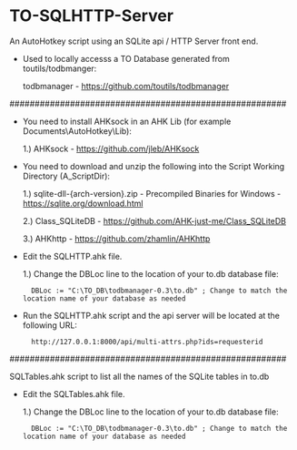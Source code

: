 # TO-SQLHTTP-Server
An AutoHotkey script using an SQLite api / HTTP Server front end.

* Used to locally accesss a TO Database generated from toutils/todbmanger:
  
  todbmanager - https://github.com/toutils/todbmanager

#######################################################


* You need to install AHKsock in an AHK Lib (for example Documents\AutoHotkey\Lib):
  
    1.) AHKsock - https://github.com/jleb/AHKsock




* You need to download and unzip the following into the Script Working Directory (A_ScriptDir):
 
    1.) sqlite-dll-{arch-version}.zip - Precompiled Binaries for Windows - https://sqlite.org/download.html
 
    2.) Class_SQLiteDB - https://github.com/AHK-just-me/Class_SQLiteDB
 
    3.) AHKhttp - https://github.com/zhamlin/AHKhttp




* Edit the SQLHTTP.ahk file.

    1.) Change the DBLoc line to the location of your to.db database file:

        DBLoc := "C:\TO_DB\todbmanager-0.3\to.db" ; Change to match the location name of your database as needed



* Run the SQLHTTP.ahk script and the api server will be located at the following URL:

        http://127.0.0.1:8000/api/multi-attrs.php?ids=requesterid


#######################################################


SQLTables.ahk script to list all the names of the SQLite tables in to.db

* Edit the SQLTables.ahk file.

    1.) Change the DBLoc line to the location of your to.db database file:

        DBLoc := "C:\TO_DB\todbmanager-0.3\to.db" ; Change to match the location name of your database as needed
